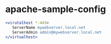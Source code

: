 # apache-sample-config

```apache
<virutalhost *:443>
   ServerName mywebserver.local.net
   ServerAdmin admin@mywebserver.local.net
</virtualhost>
```
